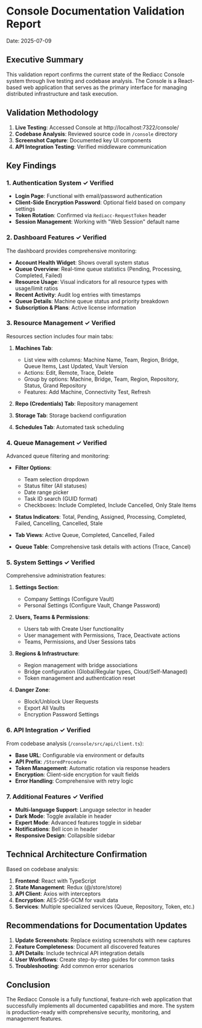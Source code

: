 # Console Documentation Validation Report
Date: 2025-07-09

## Executive Summary

This validation report confirms the current state of the Rediacc Console system through live testing and codebase analysis. The Console is a React-based web application that serves as the primary interface for managing distributed infrastructure and task execution.

## Validation Methodology

1. **Live Testing**: Accessed Console at http://localhost:7322/console/
2. **Codebase Analysis**: Reviewed source code in `/console` directory
3. **Screenshot Capture**: Documented key UI components
4. **API Integration Testing**: Verified middleware communication

## Key Findings

### 1. Authentication System ✓ Verified

- **Login Page**: Functional with email/password authentication
- **Client-Side Encryption Password**: Optional field based on company settings
- **Token Rotation**: Confirmed via `Rediacc-RequestToken` header
- **Session Management**: Working with "Web Session" default name

### 2. Dashboard Features ✓ Verified

The dashboard provides comprehensive monitoring:

- **Account Health Widget**: Shows overall system status
- **Queue Overview**: Real-time queue statistics (Pending, Processing, Completed, Failed)
- **Resource Usage**: Visual indicators for all resource types with usage/limit ratios
- **Recent Activity**: Audit log entries with timestamps
- **Queue Details**: Machine queue status and priority breakdown
- **Subscription & Plans**: Active license information

### 3. Resource Management ✓ Verified

Resources section includes four main tabs:

1. **Machines Tab**:
   - List view with columns: Machine Name, Team, Region, Bridge, Queue Items, Last Updated, Vault Version
   - Actions: Edit, Remote, Trace, Delete
   - Group by options: Machine, Bridge, Team, Region, Repository, Status, Grand Repository
   - Features: Add Machine, Connectivity Test, Refresh

2. **Repo (Credentials) Tab**: Repository management
3. **Storage Tab**: Storage backend configuration
4. **Schedules Tab**: Automated task scheduling

### 4. Queue Management ✓ Verified

Advanced queue filtering and monitoring:

- **Filter Options**:
  - Team selection dropdown
  - Status filter (All statuses)
  - Date range picker
  - Task ID search (GUID format)
  - Checkboxes: Include Completed, Include Cancelled, Only Stale Items

- **Status Indicators**: Total, Pending, Assigned, Processing, Completed, Failed, Cancelling, Cancelled, Stale
- **Tab Views**: Active Queue, Completed, Cancelled, Failed
- **Queue Table**: Comprehensive task details with actions (Trace, Cancel)

### 5. System Settings ✓ Verified

Comprehensive administration features:

1. **Settings Section**:
   - Company Settings (Configure Vault)
   - Personal Settings (Configure Vault, Change Password)

2. **Users, Teams & Permissions**:
   - Users tab with Create User functionality
   - User management with Permissions, Trace, Deactivate actions
   - Teams, Permissions, and User Sessions tabs

3. **Regions & Infrastructure**:
   - Region management with bridge associations
   - Bridge configuration (Global/Regular types, Cloud/Self-Managed)
   - Token management and authentication reset

4. **Danger Zone**:
   - Block/Unblock User Requests
   - Export All Vaults
   - Encryption Password Settings

### 6. API Integration ✓ Verified

From codebase analysis (`/console/src/api/client.ts`):

- **Base URL**: Configurable via environment or defaults
- **API Prefix**: `/StoredProcedure`
- **Token Management**: Automatic rotation via response headers
- **Encryption**: Client-side encryption for vault fields
- **Error Handling**: Comprehensive with retry logic

### 7. Additional Features ✓ Verified

- **Multi-language Support**: Language selector in header
- **Dark Mode**: Toggle available in header
- **Expert Mode**: Advanced features toggle in sidebar
- **Notifications**: Bell icon in header
- **Responsive Design**: Collapsible sidebar

## Technical Architecture Confirmation

Based on codebase analysis:

1. **Frontend**: React with TypeScript
2. **State Management**: Redux (@/store/store)
3. **API Client**: Axios with interceptors
4. **Encryption**: AES-256-GCM for vault data
5. **Services**: Multiple specialized services (Queue, Repository, Token, etc.)

## Recommendations for Documentation Updates

1. **Update Screenshots**: Replace existing screenshots with new captures
2. **Feature Completeness**: Document all discovered features
3. **API Details**: Include technical API integration details
4. **User Workflows**: Create step-by-step guides for common tasks
5. **Troubleshooting**: Add common error scenarios

## Conclusion

The Rediacc Console is a fully functional, feature-rich web application that successfully implements all documented capabilities and more. The system is production-ready with comprehensive security, monitoring, and management features.